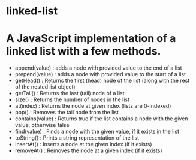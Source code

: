 # linked-list

# A JavaScript implementation of a linked list with a few methods.

- append(value) : adds a node with provided value to the end of a list
- prepend(value) : adds a node with provided value to the start of a list
- getHead() : Returns the first (head) node of the list (along with the rest of the nested list object)
- getTail() : Returns the last (tail) node of a list
- size() : Returns the number of nodes in the list
- at(index) : Returns the node at given index (lists are 0-indexed)
- pop() : Removes the tail node from the list
- contains(value) : Returns true if the list contains a node with the given value, otherwise false
- find(value) : Finds a node with the given value, if it exists in the list
- toString() : Prints a string representation of the list
- insertAt() : Inserts a node at the given index (if it exists)
- removeAt() : Removes the node at a given index (if it exists)